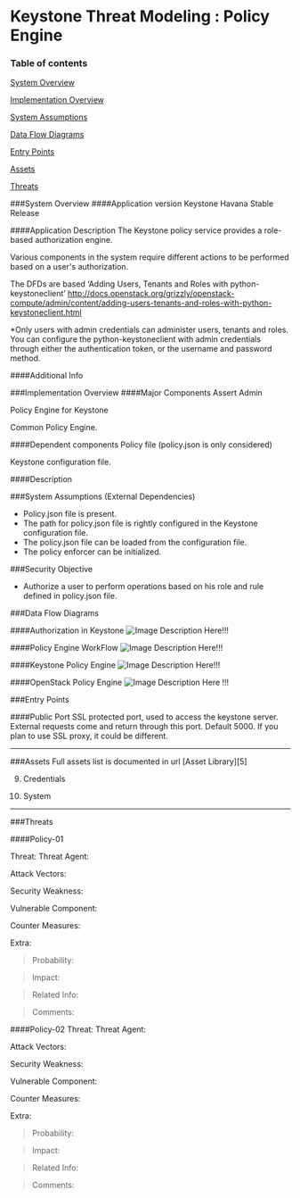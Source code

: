 
Keystone Threat Modeling : Policy Engine
========================================
### Table of contents
[System Overview](#system)

[Implementation Overview](#implementation)

[System Assumptions](#assumption)

[Data Flow Diagrams](#dfd)

[Entry Points](#entry)

[Assets](#asset)

[Threats](#threats)

<a name="system"/>
###System Overview
####Application version
Keystone Havana Stable Release
   
####Application Description
The Keystone policy service provides a role-based authorization engine.

Various components in the system require different actions to be performed based on a user's authorization.

The DFDs are based ‘Adding Users, Tenants and Roles with python-keystoneclient’ http://docs.openstack.org/grizzly/openstack-compute/admin/content/adding-users-tenants-and-roles-with-python-keystoneclient.html

*Only users with admin credentials can administer users, tenants and roles. You can configure the python-keystoneclient with admin credentials through either the authentication token, or the username and password method.

####Additional Info


<a name="implementation"/>
###Implementation Overview
####Major Components
Assert Admin

Policy Engine for Keystone 

Common Policy Engine. 

####Dependent components
Policy file (policy.json is only considered)  

Keystone configuration file.

####Description

<a name="assumption"/>

###System Assumptions (External Dependencies)
 -  Policy.json file is present.
 -  The path for policy.json file is rightly configured in the Keystone configuration file.
 -  The policy.json file can be loaded from the configuration file.
 -  The policy enforcer can be initialized.
    
###Security Objective
 - Authorize a user to perform operations based on his role and rule defined in policy.json file.
 

<a name="dfd"/>
###Data Flow Diagrams 

####Authorization in Keystone
![Image Description Here!!!][1]

####Policy Engine WorkFlow
![Image Description Here!!!][2]

####Keystone Policy Engine
![Image Description Here!!!][3]

####OpenStack Policy Engine
![Image Description Here !!!][4]

<a name="entry"/>
###Entry Points

####Public Port
SSL protected port, used to access the keystone server. External requests come and return through this port. Default 5000. If you plan to use SSL proxy, it could be different.



----------
<a name="asset"/>
###Assets
Full assets list is documented in url [Asset Library][5] 

9) Credentials

20) System


----------
<a name="threats"/>
###Threats

####Policy-01

Threat: 
Threat Agent:
>

Attack Vectors:
>

Security Weakness:
>

Vulnerable Component:
>

Counter Measures:
> 

Extra:
> Probability: 

> Impact: 

> Related Info:

> Comments:

####Policy-02
Threat: 
Threat Agent:
>

Attack Vectors:
>

Security Weakness:
>

Vulnerable Component:
>

Counter Measures:
> 

Extra:
> Probability: 

> Impact: 

> Related Info:

> Comments:

  [1]: images/DFD_Keystone_Policy_Authorization.png
  [2]: images/DFD_Keystone_Policy_PolicyEngineFlow.png
  [3]: images/DFD_Keystone_Policy_PolicyRule.png
  [4]: images/DFD_Keystone_Policy_CommonPolicyEngine.png
  [5]: Keystone_asset_library.md
 
  
  

